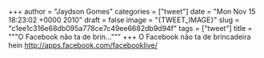 
+++
author = "Jaydson Gomes"
categories = ["tweet"]
date = "Mon Nov 15 18:23:02 +0000 2010"
draft = false
image = "{TWEET_IMAGE}"
slug = "c1ee1c316e68db095a778ce7c49ee6682db9d94f"
tags = ["tweet"]
title = """O Facebook não ta de brin..."""
+++
O Facebook não ta de brincadeira hein http://apps.facebook.com/facebooklive/
